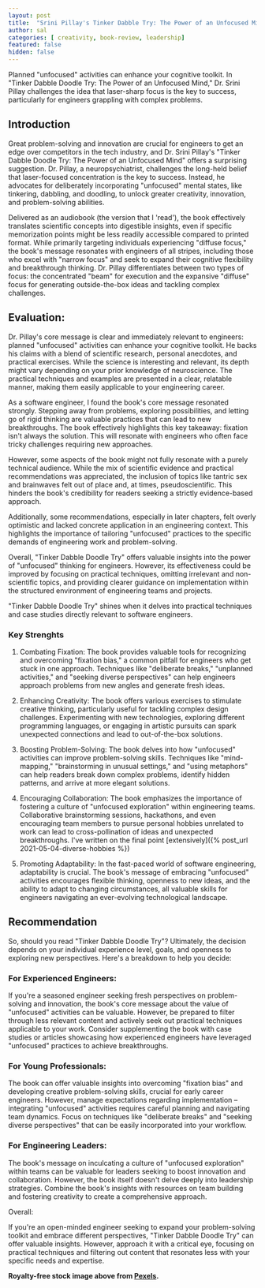 ```yaml
---
layout: post
title:  "Srini Pillay's Tinker Dabble Try: The Power of an Unfocused Mind, A book review"
author: sal
categories: [ creativity, book-review, leadership]
featured: false
hidden: false
---
```


Planned "unfocused" activities can enhance your cognitive toolkit. In "Tinker Dabble Doodle Try: The Power of an Unfocused Mind," Dr. Srini Pillay challenges the idea that laser-sharp focus is the key to success, particularly for engineers grappling with complex problems.

## Introduction

Great problem-solving and innovation are crucial for engineers to get an edge over competitors in the tech industry, and Dr. Srini Pillay's "Tinker Dabble Doodle Try: The Power of an Unfocused Mind" offers a surprising suggestion. Dr. Pillay, a neuropsychiatrist, challenges the long-held belief that laser-focused concentration is the key to success. Instead, he advocates for deliberately incorporating "unfocused" mental states, like tinkering, dabbling, and doodling, to unlock greater creativity, innovation, and problem-solving abilities.

Delivered as an audiobook (the version that I 'read'), the book effectively translates scientific concepts into digestible insights, even if specific memorization points might be less readily accessible compared to printed format. While primarily targeting individuals experiencing "diffuse focus," the book's message resonates with engineers of all stripes, including those who excel with "narrow focus" and seek to expand their cognitive flexibility and breakthrough thinking. Dr. Pillay differentiates between two types of focus: the concentrated "beam" for execution and the expansive "diffuse" focus for generating outside-the-box ideas and tackling complex challenges.

## Evaluation:

Dr. Pillay's core message is clear and immediately relevant to engineers: planned "unfocused" activities can enhance your cognitive toolkit. He backs his claims with a blend of scientific research, personal anecdotes, and practical exercises. While the science is interesting and relevant, its depth might vary depending on your prior knowledge of neuroscience. The practical techniques and examples are presented in a clear, relatable manner, making them easily applicable to your engineering career.

As a software engineer, I found the book's core message resonated strongly. Stepping away from problems, exploring possibilities, and letting go of rigid thinking are valuable practices that can lead to new breakthroughs. The book effectively highlights this key takeaway: fixation isn't always the solution. This will resonate with engineers who often face tricky challenges requiring new approaches.

However, some aspects of the book might not fully resonate with a purely technical audience. While the mix of scientific evidence and practical recommendations was appreciated, the inclusion of topics like tantric sex and brainwaves felt out of place and, at times, pseudoscientific. This hinders the book's credibility for readers seeking a strictly evidence-based approach.

Additionally, some recommendations, especially in later chapters, felt overly optimistic and lacked concrete application in an engineering context. This highlights the importance of tailoring "unfocused" practices to the specific demands of engineering work and problem-solving.

Overall, "Tinker Dabble Doodle Try" offers valuable insights into the power of "unfocused" thinking for engineers. However, its effectiveness could be improved by focusing on practical techniques, omitting irrelevant and non-scientific topics, and providing clearer guidance on implementation within the structured environment of engineering teams and projects.

"Tinker Dabble Doodle Try" shines when it delves into practical techniques and case studies directly relevant to software engineers. 

### Key Strenghts

1. Combating Fixation: The book provides valuable tools for recognizing and overcoming "fixation bias," a common pitfall for engineers who get stuck in one approach. Techniques like "deliberate breaks," "unplanned activities," and "seeking diverse perspectives" can help engineers approach problems from new angles and generate fresh ideas.

2. Enhancing Creativity: The book offers various exercises to stimulate creative thinking, particularly useful for tackling complex design challenges. Experimenting with new technologies, exploring different programming languages, or engaging in artistic pursuits can spark unexpected connections and lead to out-of-the-box solutions.

3. Boosting Problem-Solving: The book delves into how "unfocused" activities can improve problem-solving skills. Techniques like "mind-mapping," "brainstorming in unusual settings," and "using metaphors" can help readers break down complex problems, identify hidden patterns, and arrive at more elegant solutions.

4. Encouraging Collaboration: The book emphasizes the importance of fostering a culture of "unfocused exploration" within engineering teams. Collaborative brainstorming sessions, hackathons, and even encouraging team members to pursue personal hobbies unrelated to work can lead to cross-pollination of ideas and unexpected breakthroughs. I've written on the final point [extensively]({% post_url 2021-05-04-diverse-hobbies %}) 

5. Promoting Adaptability: In the fast-paced world of software engineering, adaptability is crucial. The book's message of embracing "unfocused" activities encourages flexible thinking, openness to new ideas, and the ability to adapt to changing circumstances, all valuable skills for engineers navigating an ever-evolving technological landscape.

## Recommendation

So, should you read "Tinker Dabble Doodle Try"? Ultimately, the decision depends on your individual experience level, goals, and openness to exploring new perspectives. Here's a breakdown to help you decide:

### For Experienced Engineers:

If you're a seasoned engineer seeking fresh perspectives on problem-solving and innovation, the book's core message about the value of "unfocused" activities can be valuable. However, be prepared to filter through less relevant content and actively seek out practical techniques applicable to your work. Consider supplementing the book with case studies or articles showcasing how experienced engineers have leveraged "unfocused" practices to achieve breakthroughs.

### For Young Professionals:

The book can offer valuable insights into overcoming "fixation bias" and developing creative problem-solving skills, crucial for early career engineers. However, manage expectations regarding implementation – integrating "unfocused" activities requires careful planning and navigating team dynamics. Focus on techniques like "deliberate breaks" and "seeking diverse perspectives" that can be easily incorporated into your workflow.

### For Engineering Leaders:

The book's message on inculcating a culture of "unfocused exploration" within teams can be valuable for leaders seeking to boost innovation and collaboration. However, the book itself doesn't delve deeply into leadership strategies. Combine the book's insights with resources on team building and fostering creativity to create a comprehensive approach.

Overall:

If you're an open-minded engineer seeking to expand your problem-solving toolkit and embrace different perspectives, "Tinker Dabble Doodle Try" can offer valuable insights. However, approach it with a critical eye, focusing on practical techniques and filtering out content that resonates less with your specific needs and expertise. 

__Royalty-free stock image above from [Pexels](https://www.pexels.com/).__